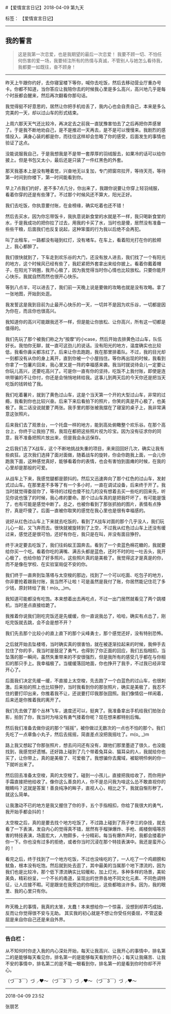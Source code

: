 ﻿#【爱情宣言日记】2018-04-09 第九天

标签： 【爱情宣言日记】

---

## 我的誓言

> 这是我第一次恋爱，也是我期望的最后一次恋爱！
> 我要不顾一切、不怕任何伤害的爱一场，我要倾注所有的热情与真诚，不管别人与她怎么看待我，我都要一如既往，奋不顾身！


---

昨天上午跟你约好，去你寝室楼下等你，喊你去吃饭，然后去移动营业厅重办号卡。你都不知道，当你答应让我陪你去的时候我心里是多么高兴，高兴地几乎是每个时辰都会醒来，然后再次翻看你那句话。

我觉得挺不好意思的，居然让你把手机给丢了，我内心也会自责自己，本来是多么完美的一天，却以过山车的形式结束。

上周六那天天气还比较冷，再决定去之前我一直犹豫害怕去了之后再把你弄感冒了。于是我不断地劝自己，是不是推迟一天再去，是不是可以慢慢来。我剧烈的感情投入，满身心装的都是你，而往往这样却会忽略了你的感受，后面发生的事情也验证了这点。

没能说服我自己，于是我想我是不是带一套厚厚的羽绒服去，如果冷的话可以给你披上。但是书包又太小，最后还是只装了一件红黑色的外套。

那天我基本上是没有睡着觉，兴奋地无以复加，专门把窗帘拉开，等待天亮，等待第一时间到你楼下，第一时间能看到你。

早上7点我们约好，差不多7点几分，你出来了，我跟你说要让你穿上轻羽绒服，看着你穿的还是有些薄了。不过那个时候风还不算大，阳光正好。

我们去吃饭，你执意要付账，在金榜缘，确实吃着也还不错！

然后去买水，因为你忘带饭卡，我执意说新食堂的水就是不一样，我只喝新食堂的水，于是我成功的把你拉了过去，用我的卡买了水，当时也是傻，居然没有准备一些些干粮，后面我们也反复说起，这种笨蛋的行为我以后绝不会再犯。

叫了出租车，一路都没有碰到红灯，没有堵车。在车上，看着阳光打在你的脸颊上，我心都醉了。

我们很快就到了，下车走到欢乐谷的大门，还没有放人进去，我们找了一个有阳光的地方，这个时候风已经有些了，我赶紧把外套拿出来给你披上。看着你戴着帽子，在阳光下转圈，我开心极了，因为我觉得当时你心情也比较放松。只要你能开心快乐，我就自然而然也很开心快乐。

等到八点半，可以进去了，我们前一天晚上说是要做的攻略也就是没有攻略。拿了一张地图，开始到处逛。

我发誓这是我到目前为止最开心快乐的一天，一切并不是因为欢乐谷，一切都是因为你在，而且你也很高兴。

我知道你的高兴可能跟我还不一样，但是能让你放松、让你高兴，所有这一切都是值得的。

我们先玩了那个被我们称之为“按摩”的小case，然后开始去排黄色过山车，队伍好长。我怕你无聊，就一直可这劲儿的说话。没有阳光的地方，温度确实也比较低，我看你鼻尖都冻红了。后来让你去跑跑，我在那里排着队。不过，我的目光却一刻都没有从你的身上离开，直到你被一个小屋挡住。等你再出现的时候，我看到你拿了一包薯片回来，我心里又是一阵的幸福感来袭。我当时就说待会儿一定要让你玩儿高兴，还要吃高兴了。可是你一直有你的坚持，吃饭不上我付账，即使是连哄带骗的不让你付，你还是会悄悄地转给我。这事儿到两天后的今天你还是把当天吃饭的钱转给了我。

我们吃着薯片，就到了黄色过山车，这是个当天第一个开的大型过山车，非常的过瘾，我看到你也比较兴奋。后来下来后看拍下的照片，你笑的真是开心极了，也美极了。我二话没说就要了两张。我手里的那张被我摆在了寝室的桌子上，我非常满意这张照片。

后来我们去了观景台，一个托盘一样的地方，能到高处俯瞰整个欢乐谷。在那个高台上，你终于让我拍了照，我现在都把这些照片视为珍宝。因为没有征求你的同意，我不准备把照片放出来，但是我会永远保存。

之后我们去了X战车，这个不断地挑战失重的项目，来来回回好几次，确实让我有些疯狂。这次我们选择了面对面做，随着战车的旋转，你会你跑我上面，一会儿你跑我下面，这种感觉真好，能够看着你的表情，也会有害怕到面瘫的时候，在我的心里却是那般的可爱。

从战车上下来，我感觉腿都是颤抖的。然后又迅速奔向了那个红色的过山车，发射式过山车。在那里差不多等了有一个多小时，一直在调试设备，后来终于开了。我当时就觉得委屈你了，等待的过程也傻不拉几的没有想着去买一些吃的回来先，听见你说也饿了的时候，我心疼的要命。那个过山车真的是把我吓坏了，有可能是饿了，也有可能是感觉中断了。总之，也被你看到了那张抓拍的图片，表情有点狰狞，真是吓傻了。后面一直被你取笑的感觉在我心里也是很有幸福感的。

说好从红色过山车上下来就去吃饭的，看到了X战车对面的那个几乎没人，我们玩儿心一起，又飞奔而去。很快就被旋转到了上空，不过我从红色过山车上还没有缓过来，感觉还是很可怕，还好有你在，我只是在叫，并没有面目狰狞。

终于决定要去吃饭了，我们往蚂蚁王国奔去。看到了一个卖蓝色棉花糖的，我就要给你买一个吃。看着你吃的满嘴、满舌头都是蓝色，还时不时的吐一吐舌头，我开心极了，也给你拍了好多照片。这些照片真的是美极了。我觉得这才是真是的你，而不是像在学校、在实验室局促不安的你。

我们终于一直奔到坠落塔与太空梭的那边，找到了一个可以吃面、吃包子的地方，你非要抢着跟我付账，我当然不让啦！可是虽然是我付了账，你居然能记住花了多少钱，原封转给了我！m(o_ _)m。

我知道可能都没有吃饱。本来想着出去再吃点，不过一出门居然就看见了两个跳楼机，当时差点直接给跪了。

我推着你说我们刚吃完饭还是先缓缓，你一直说我怂了，哈哈，确实有点怂了，刚吃完饭就去跳，会不会是想不开？

我们先去那个比较小的直上直下的那个尖峰勇士，那个感觉还好，没有特别恐怖。

之后就开始去坠楼塔，当时确实真的很害怕，就在被逐渐拉起来的时候，我伸手去拉住了你的手，我当时是鼓足了勇气，也得到了你正面的回应，我们五指相扣，当坠落的那一瞬间，虽然失重带来的不安很强烈，但是我所有的感受几乎都在与你相扣的那只手上。我幸福极了。当缓缓落回地面，你也挣开了我手，不过我已经非常开心了。

后面我们决定先缓一缓，不直接上太空梭，先去跑了一个白蓝色的过山车，也很刺激。后来拍的照上也比较狰狞，当时我看到你的那张照片，确实是美极了，我忍不住的要打印出来，你推着我不让，还说要打印我那张囧照。我们像情侣一样闹着，后来还是你推着我的离开了。

我们先去做了那个丛林飞车，速度还可以，挺爽了。我准备拿出手机给我们拍张合影，拍到了你，我当时为啥没有勇气搂着你呢？现在想来都特别后悔。

然后我们准备去做你说的那个“摇摇”，被你做过无数次的一点也不怕的那个。我们先吃了一点章鱼小丸子，然后去摇摇，简直差点没把我摇吐了。m(o_ _)m

路上我又想起了你那张照片，想去问问还有没有，跟他们那里墨迹了很久，也没能找到，我感觉好遗憾。还好路上碰到了几个带着兔耳朵、猫耳朵的人，我就给你也买了，让你带上，真的是美极了、可爱极了。我想骗你去魔域，被聪明伶俐的你一下就听出来了。

然后回去准备太空梭，真的太空梭了。碰到一小孩儿，直接把我给收了，而你用护手霜直接把他给收了。像你这么善良的人，你不是总问我为啥这么怂不敢直视你的眼睛吗？这就是答案！善良纯净的眸子，直视人心，相比之下，我就自惭形秽了。就这么简单。

让我激动不已的地方是我又握住了你的手，五个手指相扣，你给了我很大的勇气，我开始手都会抖的！

太空梭之后，真的是要去找个地方吃饭了，不过路上碰到了燕子李三的杂技，就去看了一下表演，发自内心的觉得真不错，居然有手榴弹爆炸、手枪、阁楼倒塌等厉害的特技表演，场面宏大，人物颇多，十分精彩。每当有爆炸声时，我都会搂着护你一下。你也没有过多的拒绝，或者你当时沉浸在那个特技表演中。我还是蛮开心的！

看完之后，终于找到了一个地方吃饭，不过也没啥吃的了，一人吃了一个鸡翅膀和鱿鱼，根本没有吃饱。然后就到处去逛了，其中最美的当属那个地下漂流的，因为我们也是比较冷，那个低下漂流确实比较暖和，加上灯光，多种多样的场景，美轮美奂，精彩纷呈，一个不长的甬道，呈现出的世界各地不同文化元素、不同色调特征，让人应接不暇。可是跟坐在我旁边的你相比，这些都暗淡许多。因为，我的眼里、我的心里只有你。




---------




昨天晚上的事情，我真的太笨，太蠢！本来想给你一个惊喜，没想到却弄巧成拙，反而让你觉得很不安与无助。
其实我的初心就是不想让你受任何委屈，不管这委屈是来自你自己还是来自外界。






--------------

### 告白栏：

从不知何时你走入我的内心深处开始，每天让我高兴、让我开心的事情中，排名第二的是能够每天看见你，排名第一的是能够每天看到你开心；每天让我痛苦、让我不安的事情中，排名第二的是不能一眼看到你，排名第一的是看到你时你却不开心。


（づ￣3￣）づ╭❤～
（づ￣3￣）づ╭❤～
（づ￣3￣）づ╭❤～

----------

2018-04-09 23:52

张朋艺 